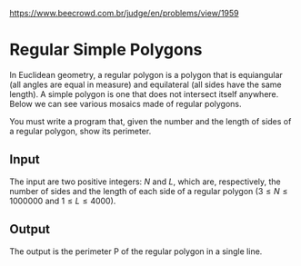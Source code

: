 https://www.beecrowd.com.br/judge/en/problems/view/1959

# Regular Simple Polygons

In Euclidean geometry, a regular polygon is a polygon that is equiangular (all
angles are equal in measure) and equilateral (all sides have the same length).
A simple polygon is one that does not intersect itself anywhere. Below we can
see various mosaics made of regular polygons.

You must write a program that, given the number and the length of sides of a
regular polygon, show its perimeter.

## Input

The input are two positive integers: $N$ and $L$, which are, respectively, the
number of sides and the length of each side of a regular polygon
($3 \leq N \leq 1000000$ and $1 \leq L \leq 4000$).

## Output

The output is the perimeter P of the regular polygon in a single line.
